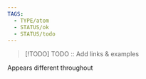 ```yaml
---
TAGS:
  - TYPE/atom
  - STATUS/ok
  - STATUS/todo
---
```

> [!TODO] TODO :: Add links & examples

Appears different throughout